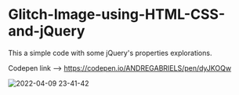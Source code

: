 # Glitch-Image-using-HTML-CSS-and-jQuery
This a simple code with some jQuery's properties explorations.

Codepen link --> https://codepen.io/ANDREGABRIELS/pen/dyJKOQw

![2022-04-09 23-41-42](https://user-images.githubusercontent.com/60861872/162598909-255b8ebc-bac7-4636-ad2c-49ca1734494f.gif)
